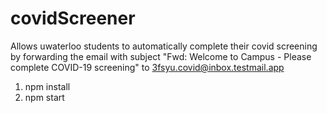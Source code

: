 # covidScreener
Allows uwaterloo students to automatically complete their covid screening by forwarding the email with subject "Fwd: Welcome to Campus - Please complete COVID-19 screening" to 3fsyu.covid@inbox.testmail.app 

1. npm install
2. npm start
